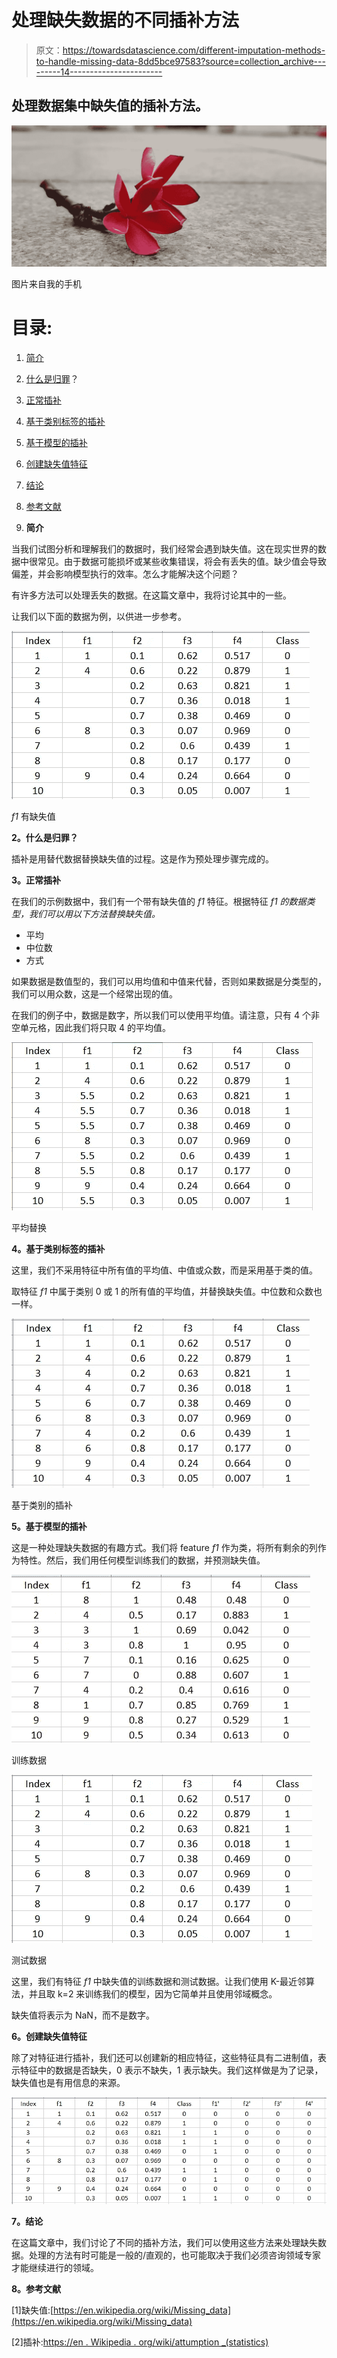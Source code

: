 # 处理缺失数据的不同插补方法

> 原文：<https://towardsdatascience.com/different-imputation-methods-to-handle-missing-data-8dd5bce97583?source=collection_archive---------14----------------------->

## 处理数据集中缺失值的插补方法。

![](img/cfc54940e70c8e808003da4b2fece39b.png)

图片来自我的手机

# 目录:

1.  [简介](#7d84)
2.  [什么是归罪](#213e)？
3.  [正常插补](#a4cb)
4.  [基于类别标签的插补](#d85f)
5.  [基于模型的插补](#edf0)
6.  [创建缺失值特征](#d2a5)
7.  [结论](#618b)
8.  [参考文献](#8d74)

1.  **简介**

当我们试图分析和理解我们的数据时，我们经常会遇到缺失值。这在现实世界的数据中很常见。由于数据可能损坏或某些收集错误，将会有丢失的值。缺少值会导致偏差，并会影响模型执行的效率。怎么才能解决这个问题？

有许多方法可以处理丢失的数据。在这篇文章中，我将讨论其中的一些。

让我们以下面的数据为例，以供进一步参考。

![](img/56324082c105fd042c94136315e29bfb.png)

*f1* 有缺失值

**2。什么是归罪？**

插补是用替代数据替换缺失值的过程。这是作为预处理步骤完成的。

**3。正常插补**

在我们的示例数据中，我们有一个带有缺失值的 *f1* 特征。根据特征 *f1 的数据类型，我们可以用以下方法替换缺失值。*

*   平均
*   中位数
*   方式

如果数据是数值型的，我们可以用均值和中值来代替，否则如果数据是分类型的，我们可以用众数，这是一个经常出现的值。

在我们的例子中，数据是数字，所以我们可以使用平均值。请注意，只有 4 个非空单元格，因此我们将只取 4 的平均值。

![](img/9fcea6b825c6517f178fbcc64b4a6c5c.png)

平均替换

**4。基于类别标签的插补**

这里，我们不采用特征中所有值的平均值、中值或众数，而是采用基于类的值。

取特征 *f1* 中属于类别 0 或 1 的所有值的平均值，并替换缺失值。中位数和众数也一样。

![](img/27231c585c976a9b677d572b25793d35.png)

基于类别的插补

**5。基于模型的插补**

这是一种处理缺失数据的有趣方式。我们将 feature *f1* 作为类，将所有剩余的列作为特性。然后，我们用任何模型训练我们的数据，并预测缺失值。

![](img/c995b4708228330d8ec1460be470a9bb.png)

训练数据

![](img/a9c78381097da4fe2f1c4e4f01564490.png)

测试数据

这里，我们有特征 *f1* 中缺失值的训练数据和测试数据。让我们使用 K-最近邻算法，并且取 k=2 来训练我们的模型，因为它简单并且使用邻域概念。

缺失值将表示为 NaN，而不是数字。

**6。创建缺失值特征**

除了对特征进行插补，我们还可以创建新的相应特征，这些特征具有二进制值，表示特征中的数据是否缺失，0 表示不缺失，1 表示缺失。我们这样做是为了记录，缺失值也是有用信息的来源。

![](img/cae6a7054bff582f4a8ee42f78d32658.png)

**7。结论**

在这篇文章中，我们讨论了不同的插补方法，我们可以使用这些方法来处理缺失数据。处理的方法有时可能是一般的/直观的，也可能取决于我们必须咨询领域专家才能继续进行的领域。

**8。参考文献**

[1]缺失值:[https://en.wikipedia.org/wiki/Missing_data](https://en.wikipedia.org/wiki/Missing_data)

[2]插补:[https://en . Wikipedia . org/wiki/attumption _(statistics)](https://en.wikipedia.org/wiki/Imputation_(statistics))